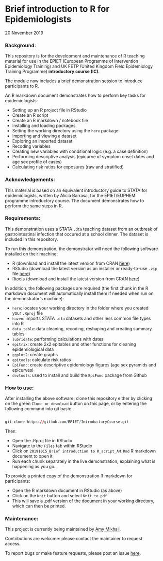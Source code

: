 Brief introduction to R for Epidemiologists
================
20 November 2019

<!-- README.md is generated from README.Rmd. Please edit that file -->

### Background:

This repository is for the development and maintenance of R teaching
material for use in the EPIET (European Programme of Intervention
Epidemiology Training) and UK FETP (United Kingdom Field Epidemiology
Training Programme) **introductory course (IC)**.

The module now includes a brief demonstration session to introduce
participants to R.

An R markdown document demonstrates how to perform key tasks for
epidemiologists:

  - Setting up an R project file in RStudio
  - Create an R script
  - Create an R markdown / notebook file
  - Installing and loading packages
  - Setting the working directory using the `here` package
  - Importing and viewing a dataset
  - Exploring an imported dataset
  - Recoding variables
  - Creating new variables with conditional logic (e.g. a case
    definition)
  - Performing descriptive analysis (epicurve of symptom onset dates and
    age sex profile of cases)
  - Calculating risk ratios for exposures (raw and stratified)

### Acknowledgements:

This material is based on an equivalent introductory guide to STATA for
epidemiologists, written by Alicia Barrasa, for the EPIET/EUPHEM
programme introductory course. The document demonstrates how to perform
the same steps in R.

### Requirements:

This demonstration uses a STATA `.dta` teaching dataset from an outbreak
of gastrointestinal infection that occured at a school dinner. The
dataset is included in this repository.

To run this demonstration, the demonstrator will need the following
software installed on their machine:

  - R (download and install the latest version from CRAN
    [here](https://cran.r-project.org/))
  - RStudio (download the latest version as an installer or ready-to-use
    `.zip` file [here](https://rstudio.com/products/rstudio/download/))
  - Rtools (download and install the latest version from CRAN
    [here](https://cran.r-project.org/bin/windows/Rtools/))

In addition, the following packages are required (the first chunk in the
R markdown document will automatically install them if needed when run
on the demonstrator’s machine):

  - `here`: locates your working directory in the folder where you
    created your `.Rproj` file
  - `haven`: imports STATA `.dta` datasets and other less common file
    types into R
  - `data.table`: data cleaning, recoding, reshaping and creating
    summary tables
  - `lubridate`: performing calculations with dates
  - `epitrix`: create 2x2 epitables and other functions for cleaning
    epidemiological data
  - `ggplot2`: create graphs
  - `epitools`: calculate risk ratios
  - `EpiFunc`: create descriptive epidemiology figures (age sex pyramids
    and epicurves)
  - `devtools`: used to install and build the `EpiFunc` package from
    Github

### How to use:

After installing the above software, clone this repository either by
clicking on the green `Clone or download` button on this page, or by
entering the following command into git bash:

``` r

git clone https://github.com/EPIET/IntroductoryCourse.git
```

Then:

  - Open the .Rproj file in RStudio
  - Navigate to the `Files` tab within RStudio
  - Click on `20191015_Brief introduction to R_script_AM.Rmd` R markdown
    document to open it
  - Run each chunk separately in the live demonstration, explaining what
    is happening as you go.

To provide a printed copy of the demonstration R markdown for
participants:

  - Open the R markdown document in RStudio (as above)
  - Click on the `Knit` button and select `Knit to pdf`
  - This will save a .pdf version of the document in your working
    directory, which can then be printed.

### Maintenance:

This project is currently being maintained by [Amy
Mikhail](https://github.com/AmyMikhail).

Contributions are welcome: please contact the maintainer to request
access.

To report bugs or make feature requests, please post an issue
[here](https://github.com/EPIET/IntroductoryCourse/issues).
